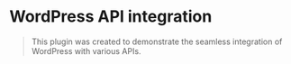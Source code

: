 # WordPress API integration
> This plugin was created to demonstrate the seamless integration of WordPress with various APIs.
